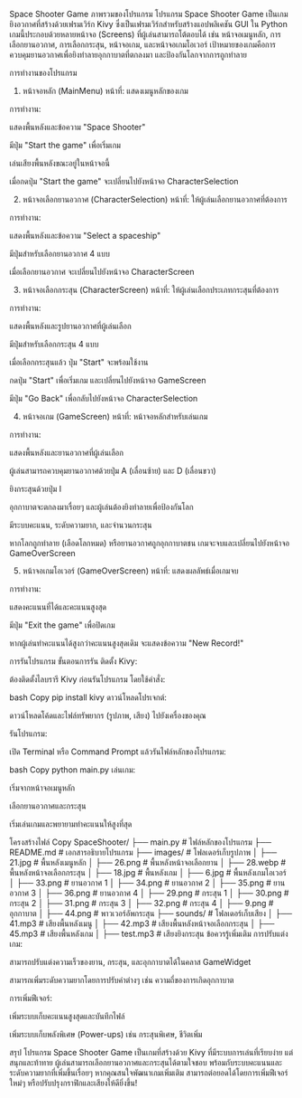 Space Shooter Game
ภาพรวมของโปรแกรม
โปรแกรม Space Shooter Game เป็นเกมยิงอวกาศที่สร้างด้วยเฟรมเวิร์ก Kivy ซึ่งเป็นเฟรมเวิร์กสำหรับสร้างแอปพลิเคชัน GUI ใน Python เกมนี้ประกอบด้วยหลายหน้าจอ (Screens) ที่ผู้เล่นสามารถโต้ตอบได้ เช่น หน้าจอเมนูหลัก, การเลือกยานอวกาศ, การเลือกกระสุน, หน้าจอเกม, และหน้าจอเกมโอเวอร์ เป้าหมายของเกมคือการควบคุมยานอวกาศเพื่อยิงทำลายอุกกาบาตที่ตกลงมา และป้องกันโลกจากการถูกทำลาย

การทำงานของโปรแกรม
1. หน้าจอหลัก (MainMenu)
หน้าที่: แสดงเมนูหลักของเกม

การทำงาน:

แสดงพื้นหลังและข้อความ "Space Shooter"

มีปุ่ม "Start the game" เพื่อเริ่มเกม

เล่นเสียงพื้นหลังขณะอยู่ในหน้าจอนี้

เมื่อกดปุ่ม "Start the game" จะเปลี่ยนไปยังหน้าจอ CharacterSelection

2. หน้าจอเลือกยานอวกาศ (CharacterSelection)
หน้าที่: ให้ผู้เล่นเลือกยานอวกาศที่ต้องการ

การทำงาน:

แสดงพื้นหลังและข้อความ "Select a spaceship"

มีปุ่มสำหรับเลือกยานอวกาศ 4 แบบ

เมื่อเลือกยานอวกาศ จะเปลี่ยนไปยังหน้าจอ CharacterScreen

3. หน้าจอเลือกกระสุน (CharacterScreen)
หน้าที่: ให้ผู้เล่นเลือกประเภทกระสุนที่ต้องการ

การทำงาน:

แสดงพื้นหลังและรูปยานอวกาศที่ผู้เล่นเลือก

มีปุ่มสำหรับเลือกกระสุน 4 แบบ

เมื่อเลือกกระสุนแล้ว ปุ่ม "Start" จะพร้อมใช้งาน

กดปุ่ม "Start" เพื่อเริ่มเกม และเปลี่ยนไปยังหน้าจอ GameScreen

มีปุ่ม "Go Back" เพื่อกลับไปยังหน้าจอ CharacterSelection

4. หน้าจอเกม (GameScreen)
หน้าที่: หน้าจอหลักสำหรับเล่นเกม

การทำงาน:

แสดงพื้นหลังและยานอวกาศที่ผู้เล่นเลือก

ผู้เล่นสามารถควบคุมยานอวกาศด้วยปุ่ม A (เลื่อนซ้าย) และ D (เลื่อนขวา)

ยิงกระสุนด้วยปุ่ม I

อุกกาบาตจะตกลงมาเรื่อยๆ และผู้เล่นต้องยิงทำลายเพื่อป้องกันโลก

มีระบบคะแนน, ระดับความยาก, และจำนวนกระสุน

หากโลกถูกทำลาย (เลือดโลกหมด) หรือยานอวกาศถูกอุกกาบาตชน เกมจะจบและเปลี่ยนไปยังหน้าจอ GameOverScreen

5. หน้าจอเกมโอเวอร์ (GameOverScreen)
หน้าที่: แสดงผลลัพธ์เมื่อเกมจบ

การทำงาน:

แสดงคะแนนที่ได้และคะแนนสูงสุด

มีปุ่ม "Exit the game" เพื่อปิดเกม

หากผู้เล่นทำคะแนนได้สูงกว่าคะแนนสูงสุดเดิม จะแสดงข้อความ "New Record!"

การรันโปรแกรม
ขั้นตอนการรัน
ติดตั้ง Kivy:

ต้องติดตั้งไลบรารี Kivy ก่อนรันโปรแกรม โดยใช้คำสั่ง:

bash
Copy
pip install kivy
ดาวน์โหลดโปรเจกต์:

ดาวน์โหลดโค้ดและไฟล์ทรัพยากร (รูปภาพ, เสียง) ไปยังเครื่องของคุณ

รันโปรแกรม:

เปิด Terminal หรือ Command Prompt แล้วรันไฟล์หลักของโปรแกรม:

bash
Copy
python main.py
เล่นเกม:

เริ่มจากหน้าจอเมนูหลัก

เลือกยานอวกาศและกระสุน

เริ่มเล่นเกมและพยายามทำคะแนนให้สูงที่สุด

โครงสร้างไฟล์
Copy
SpaceShooter/
├── main.py                # ไฟล์หลักของโปรแกรม
├── README.md              # เอกสารอธิบายโปรแกรม
├── images/                # โฟลเดอร์เก็บรูปภาพ
│   ├── 21.jpg             # พื้นหลังเมนูหลัก
│   ├── 26.png             # พื้นหลังหน้าจอเลือกยาน
│   ├── 28.webp            # พื้นหลังหน้าจอเลือกกระสุน
│   ├── 18.jpg             # พื้นหลังเกม
│   ├── 6.jpg              # พื้นหลังเกมโอเวอร์
│   ├── 33.png             # ยานอวกาศ 1
│   ├── 34.png             # ยานอวกาศ 2
│   ├── 35.png             # ยานอวกาศ 3
│   ├── 36.png             # ยานอวกาศ 4
│   ├── 29.png             # กระสุน 1
│   ├── 30.png             # กระสุน 2
│   ├── 31.png             # กระสุน 3
│   ├── 32.png             # กระสุน 4
│   ├── 9.png              # อุกกาบาต
│   ├── 44.png             # พาวเวอร์อัพกระสุน
├── sounds/                # โฟลเดอร์เก็บเสียง
│   ├── 41.mp3             # เสียงพื้นหลังเมนู
│   ├── 42.mp3             # เสียงพื้นหลังหน้าจอเลือกกระสุน
│   ├── 45.mp3             # เสียงพื้นหลังเกม
│   ├── test.mp3           # เสียงยิงกระสุน
ข้อควรรู้เพิ่มเติม
การปรับแต่งเกม:

สามารถปรับแต่งความเร็วของยาน, กระสุน, และอุกกาบาตได้ในคลาส GameWidget

สามารถเพิ่มระดับความยากโดยการปรับค่าต่างๆ เช่น ความถี่ของการเกิดอุกกาบาต

การเพิ่มฟีเจอร์:

เพิ่มระบบเก็บคะแนนสูงสุดและบันทึกไฟล์

เพิ่มระบบเก็บพลังพิเศษ (Power-ups) เช่น กระสุนพิเศษ, ชีวิตเพิ่ม

สรุป
โปรแกรม Space Shooter Game เป็นเกมที่สร้างด้วย Kivy ที่มีระบบการเล่นที่เรียบง่าย แต่สนุกและท้าทาย ผู้เล่นสามารถเลือกยานอวกาศและกระสุนได้ตามใจชอบ พร้อมกับระบบคะแนนและระดับความยากที่เพิ่มขึ้นเรื่อยๆ หากคุณสนใจพัฒนาเกมเพิ่มเติม สามารถต่อยอดได้โดยการเพิ่มฟีเจอร์ใหม่ๆ หรือปรับปรุงกราฟิกและเสียงให้ดียิ่งขึ้น!
